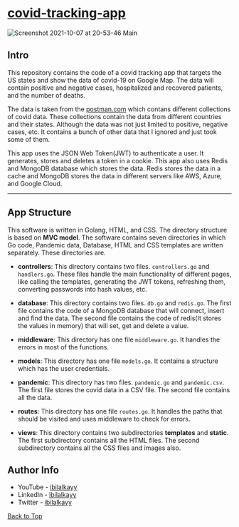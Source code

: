 # [covid-tracking-app](https://covid-tracking-apps.herokuapp.com)

![Screenshot 2021-10-07 at 20-53-46 Main](https://user-images.githubusercontent.com/64713734/136428321-5ec128d6-39b2-4fb4-afe5-e30863f637d6.png)

## Intro

This repository contains the code of a covid tracking app that targets the US states and show the data of covid-19 on Google Map. The data will contain positive and negative cases, hospitalized and recovered patients, and the number of deaths.

The data is taken from the [postman.com](https://www.postman.com/) which contans different collections of covid data. These collections contain the data from different countries and their states. Although the data was not just limited to positive, negative cases, etc. It contains a bunch of other data that I ignored and just took some of them. 

This app uses the JSON Web Token(JWT) to authenticate a user. It generates, stores and deletes a token in a cookie. This app also uses Redis and MongoDB database which stores the data. Redis stores the data in a cache and MongoDB stores the data in different servers like AWS, Azure, and Google Cloud.

---

## App Structure

This software is written in Golang, HTML, and CSS. The directory structure is based on **MVC model**. The software contains seven directories in which Go code, Pandemic data, Database, HTML and CSS templates are written separately. These directories are.

- **controllers**: This directory contains two files. `controllers.go` and `handlers.go`. These files handle the main functionality of different pages, like calling the templates, generating the JWT tokens, refreshing them, converting passwords into hash values, etc.
    
- **database**: This directory contains two files. `db.go` and `redis.go`. The first file contains the code of a MongoDB database that will connect, insert and find the data. The second file contains the code of redis(It stores the values in memory) that will set, get and delete a value.
    
- **middleware**: This directory has one file `middleware.go`. It handles the errors in most of the functions.
   
- **models**: This directory has one file `models.go`. It contains a structure which has the user credentials.

- **pandemic**: This directory has two files. `pandemic.go` and `pandemic.csv`. The first file stores the covid data in a CSV file. The second file contains all the data.

- **routes**: This directory has one file `routes.go`. It handles the paths that should be visited and uses middleware to check for errors.

- **views**: This directory contains two subdirectories **templates** and **static**. The first subdirectory contains all the HTML files. The second subdirectory contains all the CSS files and images also. 

## Author Info

- YouTube - [ibilalkayy](https://www.youtube.com/channel/UCBLTfRg0Rgm4FtXkvql7DRQ)
- LinkedIn - [ibilalkayy](https://www.linkedin.com/in/ibilalkayy/)
- Twitter - [ibilalkayy](https://twitter.com/ibilalkayy)

[Back to Top](#covid-tracking-app)
